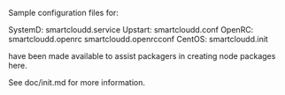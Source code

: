 Sample configuration files for:

SystemD: smartcloudd.service
Upstart: smartcloudd.conf
OpenRC:  smartcloudd.openrc
         smartcloudd.openrcconf
CentOS:  smartcloudd.init

have been made available to assist packagers in creating node packages here.

See doc/init.md for more information.
